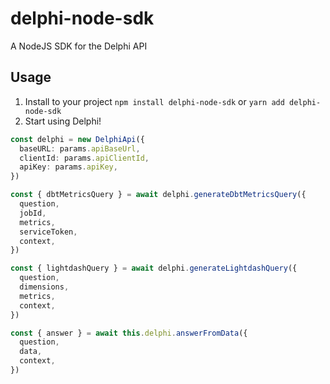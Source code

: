 # delphi-node-sdk

A NodeJS SDK for the Delphi API

## Usage

1. Install to your project
   `npm install delphi-node-sdk`
   or
   `yarn add delphi-node-sdk`
2. Start using Delphi!

```TypeScript
const delphi = new DelphiApi({
  baseURL: params.apiBaseUrl,
  clientId: params.apiClientId,
  apiKey: params.apiKey,
})

const { dbtMetricsQuery } = await delphi.generateDbtMetricsQuery({
  question,
  jobId,
  metrics,
  serviceToken,
  context,
})

const { lightdashQuery } = await delphi.generateLightdashQuery({
  question,
  dimensions,
  metrics,
  context,
})

const { answer } = await this.delphi.answerFromData({
  question,
  data,
  context,
})
```
